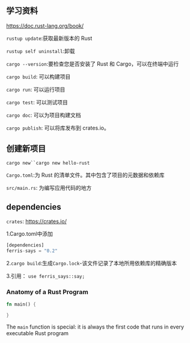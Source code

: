 ## 学习资料
https://doc.rust-lang.org/book/


`rustup update`:获取最新版本的 Rust

`rustup self uninstall`:卸载

`cargo --version`:要检查您是否安装了 Rust 和 Cargo，可以在终端中运行

`cargo build`: 可以构建项目

`cargo run`: 可以运行项目

`cargo test`: 可以测试项目

`cargo doc`: 可以为项目构建文档

`cargo publish`: 可以将库发布到 crates.io。

## 创建新项目
`cargo new``cargo new hello-rust`

`Cargo.toml`:为 Rust 的清单文件。其中包含了项目的元数据和依赖库

`src/main.rs`: 为编写应用代码的地方

## dependencies
`crates`: https://crates.io/

1.Cargo.toml中添加
```rust
[dependencies]
ferris-says = "0.2"
```

2.`cargo build`:生成`Cargo.lock`-该文件记录了本地所用依赖库的精确版本

3.引用：
`use ferris_says::say;`

### Anatomy of a Rust Program
```rust
fn main() {

}
```
The `main` function is special: it is always the first code that runs in every executable Rust program


